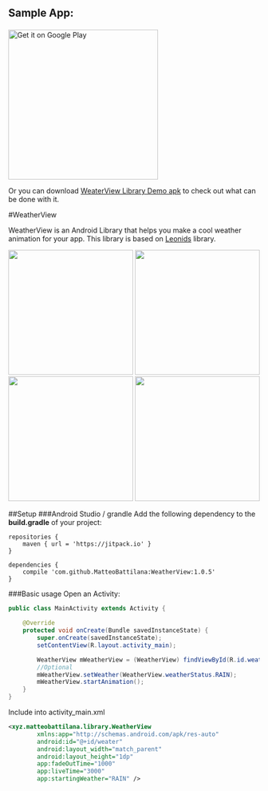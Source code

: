 ## <p>Sample App:</p>
<a href="https://play.google.com/store/apps/developer?id=Matteo+Battilana"><img alt="Get it on Google Play" src="https://play.google.com/intl/en_us/badges/images/apps/en-play-badge-border.png" width="300" /></a>


Or you can download <a href="https://github.com/MatteoBattilana/WeatherView/raw/master/app/app-release.apk">WeaterView Library Demo apk</a> to check out what can be done with it.

#WeatherView

WeatherView is an Android Library that helps you make a cool weather animation for your app.
This library is based on <a href="https://github.com/plattysoft/Leonids">Leonids</a> library.



<div  align="center" width="100%">
<img src="https://github.com/MatteoBattilana/WeatherView/blob/master/Screenshot/home.gif" width="250">
<img src="https://github.com/MatteoBattilana/WeatherView/blob/master/Screenshot/device-2016-10-15-152953.png" width="250">
<img src="https://github.com/MatteoBattilana/WeatherView/blob/master/Screenshot/device-2016-10-15-153044.png" width="250">
<img src="https://github.com/MatteoBattilana/WeatherView/blob/master/Screenshot/device-2016-10-15-153100.png" width="250">
</div>




##Setup
###Android Studio / grandle
Add the following dependency to the **build.gradle** of your project:

``` 
repositories {
	maven { url = 'https://jitpack.io' }
}

dependencies {
	compile 'com.github.MatteoBattilana:WeatherView:1.0.5'
}
```

###Basic usage
Open an Activity:
``` Java
public class MainActivity extends Activity {

    @Override
    protected void onCreate(Bundle savedInstanceState) {
        super.onCreate(savedInstanceState);
        setContentView(R.layout.activity_main);

        WeatherView mWeatherView = (WeatherView) findViewById(R.id.weather);
        //Optional
        mWeatherView.setWeather(WeatherView.weatherStatus.RAIN);
        mWeatherView.startAnimation();
    }
}
```

Include into activity_main.xml
``` Xml
<xyz.matteobattilana.library.WeatherView
        xmlns:app="http://schemas.android.com/apk/res-auto"
        android:id="@+id/weater"
        android:layout_width="match_parent"
        android:layout_height="1dp"
        app:fadeOutTime="1000"
        app:liveTime="3000"
        app:startingWeather="RAIN" />
```
